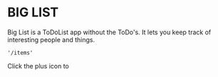 # BIG LIST

Big List is a ToDoList app without the ToDo's. It lets you keep track of interesting
people and things.

```
'/items'
```

Click the plus icon to 
